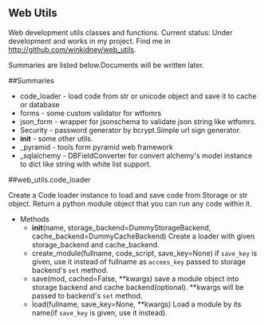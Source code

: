Web Utils
------------

Web development utils classes and functions.
Current status: Under development and works in my project.
Find me in http://github.com/winkidney/web_utils.

Summaries are listed below.Documents will be written later.

##Summaries

+ code_loader - load code from str or unicode object and save it to cache or database
+ forms - some custom validator for wtfomrs
+ json_form - wrapper for jsonschema to validate json string like wtfomrs.
+ Security - password generator by bcrypt.Simple url sign generator.
+ __init__ - some other utils.
+ _pyramid - tools form pyramid web framework
+ _sqlalchemy - DBFieldConverter for convert alchemy's model instance to dict like string with white list support.



##web_utils.code_loader

Create a Code loader instance to load and save code from Storage or str object.
Return a python module object that you can run any code within it.

+ Methods
  + __init__(name, storage_backend=DummyStorageBackend, cache_backend=DummyCacheBackend)
    Create a loader with given storage_backend and cache_backend.
  + create_module(fullname, code_script, save_key=None)
    if `save_key` is given, use it instead of fullname as `accees_key` passed to storage backend's `set` method.
  + save(mod, cached=False, **kwargs)
    save a module object into storage backend and cache backend(optional).
    **kwargs will be passed to backend's `set` method.
  + load(fullname, save_key=None, **kwargs)
    Load a module by its name(if `save_key` is given, use it instead).
  